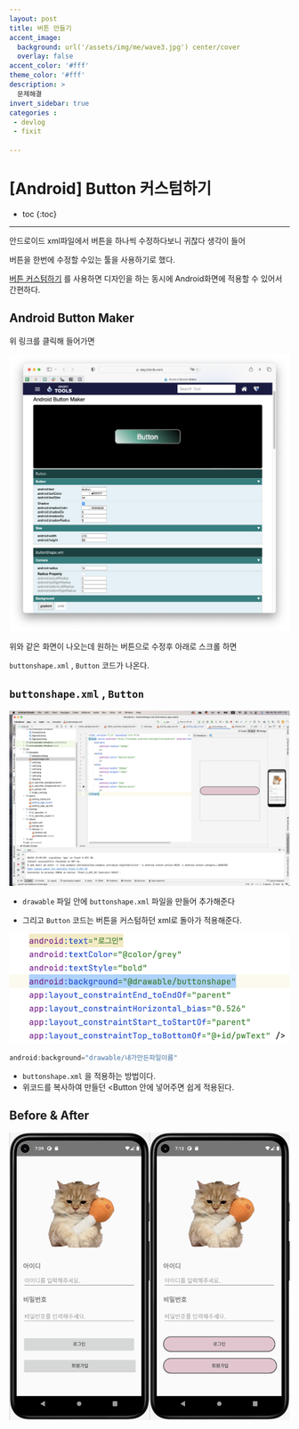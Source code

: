 ```yaml
---
layout: post
title: 버튼 만들기
accent_image: 
  background: url('/assets/img/me/wave3.jpg') center/cover
  overlay: false
accent_color: '#fff'
theme_color: '#fff'
description: >
  문제해결
invert_sidebar: true
categories :
 - devlog	
 - fixit

---
```


# [Android] Button 커스텀하기



* toc
{:toc}
---

안드로이드 xml파일에서 버튼을 하나씩 수정하다보니 귀찮다 생각이 들어

버튼을 한번에 수정할 수있는 툴을 사용하기로 했다.

 [<u>버튼 커스텀하기</u>](https://github.com/kyechan99/capsule-render) 를 사용하면 디자인을 하는 동시에 Android화면에 적용할 수 있어서 간편하다.



## Android Button Maker

위 링크를 클릭해 들어가면 

![button0](../../../assets/img/blog/button0.png)

위와 같은 화면이 나오는데 원하는 버튼으로 수정후 아래로 스크롤 하면

`buttonshape.xml` , `Button` 코드가 나온다.



## `buttonshape.xml` , `Button`

![button1](../../../assets/img/blog/button1.png)

* `drawable` 파일 안에 `buttonshape.xml` 파일을 만들어 추가해준다

* 그리고   `Button` 코드는 버튼을 커스텀하던 xml로 돌아가 적용해준다.





![button2](../../../assets/img/blog/button2-1060089.png)

```kotlin
android:background="drawable/내가만든파일이름"
```

* `buttonshape.xml` 을 적용하는 방법이다.
* 위코드를 복사하여 만들던 <Button 안에 넣어주면 쉽게 적용된다.



## Before & After

<img src="../../../assets/img/blog/button4.png" width="50%" height="auto"><img src="../../../assets/img/blog/button3.png" width="50%" height="auto">